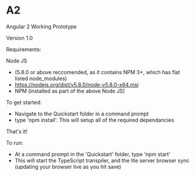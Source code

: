 # A2
Angular 2 Working Prototype

Version 1.0

Requirements:

Node JS 
- (5.8.0 or above reccomended, as it contains NPM 3+, which has flat listed node_modules)
- https://nodejs.org/dist/v5.8.0/node-v5.8.0-x64.msi
- NPM (installed as part of the above Node JS)

To get started:

- Navigate to the Quickstart folder in a command prompt
- type 'npm install'. This will setup all of the required dependancies

That's it!

To run:

- At a command prompt in the 'Quickstart' folder, type 'npm start' 
- This will start the TypeScript transpiler, and the lite server browser
  sync (updating your browser live as you hit save)
